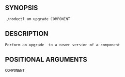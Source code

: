 ## SYNOPSIS
    ./nodectl um upgrade COMPONENT
 
## DESCRIPTION
    Perform an upgrade  to a newer version of a component
 
## POSITIONAL ARGUMENTS
    COMPONENT
